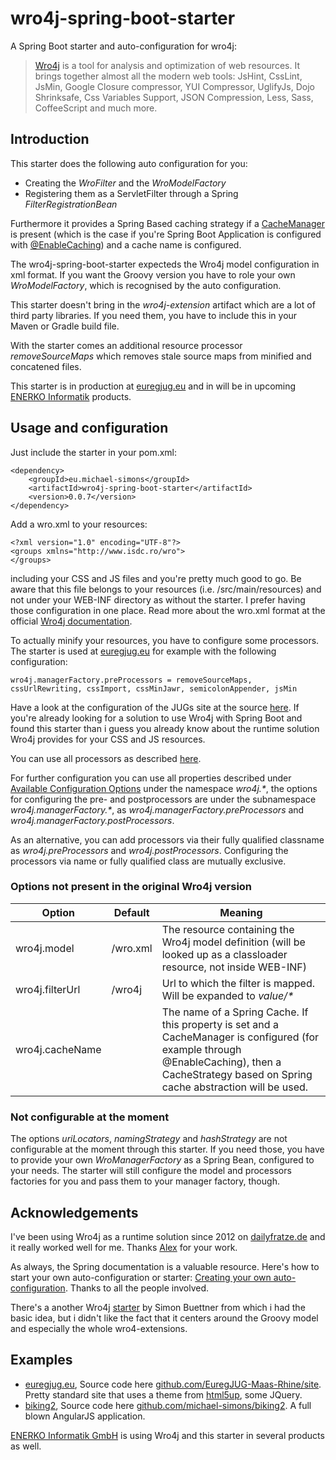 # wro4j-spring-boot-starter
A Spring Boot starter and auto-configuration for wro4j:

> [Wro4j](http://alexo.github.io/wro4j/) is a tool for analysis and optimization of web resources. It brings together almost all the modern web tools: JsHint, CssLint, JsMin, Google Closure compressor, YUI Compressor, UglifyJs, Dojo Shrinksafe, Css Variables Support, JSON Compression, Less, Sass, CoffeeScript and much more.

## Introduction

This starter does the following auto configuration for you:

* Creating the _WroFilter_ and the _WroModelFactory_
* Registering them as a ServletFilter through a Spring _FilterRegistrationBean_

Furthermore it provides a Spring Based caching strategy if a [CacheManager](https://docs.spring.io/spring/docs/current/javadoc-api/org/springframework/cache/CacheManager.html) is present (which is the case if you're Spring Boot Application is configured with [@EnableCaching](https://docs.spring.io/spring/docs/current/javadoc-api/org/springframework/cache/annotation/EnableCaching.html)) and a cache name is configured.

The wro4j-spring-boot-starter expecteds the Wro4j model configuration in xml format. If you want the Groovy version you have to role your own _WroModelFactory_, which is recognised by the auto configuration.

This starter doesn't bring in the _wro4j-extension_ artifact which are a lot of third party libraries. If you need them, you have to include this in your Maven or Gradle build file.

With the starter comes an additional resource processor _removeSourceMaps_ which removes stale source maps from minified and concatened files.

This starter is in production at [euregjug.eu](http://www.euregjug.eu) and in will be in upcoming [ENERKO Informatik](http://www.enerko-informatik.de) products.

## Usage and configuration

Just include the starter in your pom.xml:

```
<dependency>
    <groupId>eu.michael-simons</groupId>
    <artifactId>wro4j-spring-boot-starter</artifactId>
    <version>0.0.7</version>	    
</dependency>
```

Add a wro.xml to your resources:

```
<?xml version="1.0" encoding="UTF-8"?>
<groups xmlns="http://www.isdc.ro/wro">
</groups>
```

including your CSS and JS files and you're pretty much good to go. Be aware that this file belongs to your resources (i.e. /src/main/resources) and not under your WEB-INF directory as without the starter. I prefer having those configuration in one place. Read more about the wro.xml format at the official [Wro4j documentation](http://wro4j.readthedocs.org/en/stable/GettingStarted/#step-3-create-wroxml-under-web-inf-directory-and-organize-your-resources-in-groups).

To actually minify your resources, you have to configure some processors. The starter is used at [euregjug.eu](http://www.euregjug.eu) for example with the following configuration:

```
wro4j.managerFactory.preProcessors = removeSourceMaps, cssUrlRewriting, cssImport, cssMinJawr, semicolonAppender, jsMin
```

Have a look at the configuration of the JUGs site at the source [here](https://github.com/EuregJUG-Maas-Rhine/site). If you're already looking for a solution to use Wro4j with Spring Boot and found this starter than i guess you already know about the runtime solution Wro4j provides for your CSS and JS resources.

You can use all processors as described [here](http://wro4j.readthedocs.org/en/stable/AvailableProcessors/).

For further configuration you can use all properties described under [Available Configuration Options](http://wro4j.readthedocs.org/en/stable/ConfigurationOptions/) under the namespace _wro4j.*_, the options for configuring the pre- and postprocessors are under the subnamespace _wro4j.managerFactory.*_, as _wro4j.managerFactory.preProcessors_ and _wro4j.managerFactory.postProcessors_.

As an alternative, you can add processors via their fully qualified classname as _wro4j.preProcessors_ and _wro4j.postProcessors_. Configuring the processors via name or fully qualified class are mutually exclusive.

### Options not present in the original Wro4j version

<table>
        <thead>
                <tr>
                        <th>Option</th>
                        <th>Default</th>
                        <th>Meaning</th>
                </tr>
        </thead>
        <tfoot />
        <tbody>
                <tr>
                        <td>wro4j.model</td>
                        <td>/wro.xml</td>
                        <td>The resource containing the Wro4j model definition (will be looked up as a classloader resource, not inside WEB-INF)</td>
                </tr>
                <tr>
                        <td>wro4j.filterUrl</td>
                        <td>/wro4j</td>
                        <td>Url to which the filter is mapped. Will be expanded to <em>value/*</em></td>
                </tr>                                
                <tr>
                        <td>wro4j.cacheName</td>
                        <td></td>
                        <td>The name of a Spring Cache. If this property is set and a CacheManager is configured (for example through @EnableCaching), then a CacheStrategy based on Spring cache abstraction will be used.</td>
                </tr>
        </tbody>
</table>

### Not configurable at the moment

The options _uriLocators_, _namingStrategy_ and _hashStrategy_ are not configurable at the moment through this starter. If you need those, you have to provide your own _WroManagerFactory_ as a Spring Bean, configured to your needs. The starter will still configure the model and processors factories for you and pass them to your manager factory, though.

## Acknowledgements

I've been using Wro4j as a runtime solution since 2012 on [dailyfratze.de](https://dailyfratze.de) and it really worked well for me. Thanks [Alex](https://twitter.com/wro4j) for your work.

As always, the Spring documentation is a valuable resource. Here's how to start your own auto-configuration or starter: [Creating your own auto-configuration](https://docs.spring.io/spring-boot/docs/current/reference/html/boot-features-developing-auto-configuration.html). Thanks to all the people involved.

There's a another Wro4j [starter](https://github.com/sbuettner/spring-boot-autoconfigure-wro4j) by Simon Buettner from which i had the basic idea, but i didn't like the fact that it centers around the Groovy model and especially the whole wro4-extensions.

## Examples

* [euregjug.eu](http://www.euregjug.eu), Source code here [github.com/EuregJUG-Maas-Rhine/site](https://github.com/EuregJUG-Maas-Rhine/site). Pretty standard site that uses a theme from [html5up](http://html5up.net), some JQuery.
* [biking2](http://biking.michael-simons.eu), Source code here [github.com/michael-simons/biking2](https://github.com/michael-simons/biking2). A full blown AngularJS application.
 
[ENERKO Informatik GmbH](http://www.enerko-informatik.de) is using Wro4j and this starter in several products as well.
